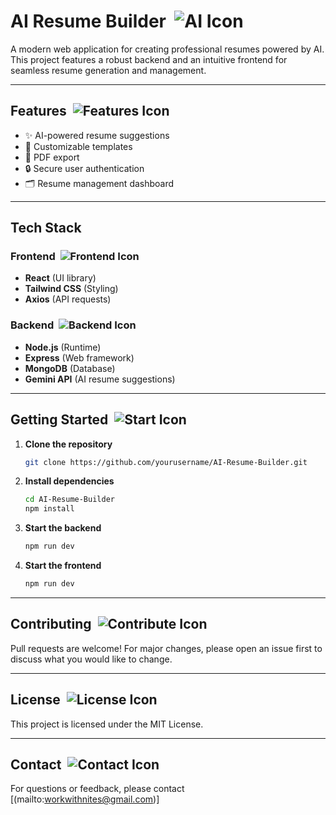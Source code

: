 # AI Resume Builder &nbsp;![AI Icon](https://img.icons8.com/color/48/000000/artificial-intelligence.png)

A modern web application for creating professional resumes powered by AI. This project features a robust backend and an intuitive frontend for seamless resume generation and management.

---

## Features &nbsp;![Features Icon](https://img.icons8.com/fluency/48/000000/checklist.png)
- ✨ AI-powered resume suggestions
- 📝 Customizable templates
- 📄 PDF export
- 🔒 Secure user authentication
- 🗂️ Resume management dashboard

---

## Tech Stack

### Frontend &nbsp;![Frontend Icon](https://img.icons8.com/color/48/000000/react-native.png)
- **React** (UI library)
- **Tailwind CSS** (Styling)
- **Axios** (API requests)

### Backend &nbsp;![Backend Icon](https://img.icons8.com/color/48/000000/nodejs.png)
- **Node.js** (Runtime)
- **Express** (Web framework)
- **MongoDB** (Database)
- **Gemini API** (AI resume suggestions)

---

## Getting Started &nbsp;![Start Icon](https://img.icons8.com/color/48/000000/play.png)

1. **Clone the repository**
    ```bash
    git clone https://github.com/yourusername/AI-Resume-Builder.git
    ```
2. **Install dependencies**
    ```bash
    cd AI-Resume-Builder
    npm install
    ```
3. **Start the backend**
    ```bash
    npm run dev
    ```
4. **Start the frontend**
    ```bash
    npm run dev
    ```

---

## Contributing &nbsp;![Contribute Icon](https://img.icons8.com/color/48/000000/git.png)
Pull requests are welcome! For major changes, please open an issue first to discuss what you would like to change.

---

## License &nbsp;![License Icon](https://img.icons8.com/color/48/000000/license.png)
This project is licensed under the MIT License.

---

## Contact &nbsp;![Contact Icon](https://img.icons8.com/color/48/000000/email.png)
For questions or feedback, please contact [(mailto:workwithnites@gmail.com)]
